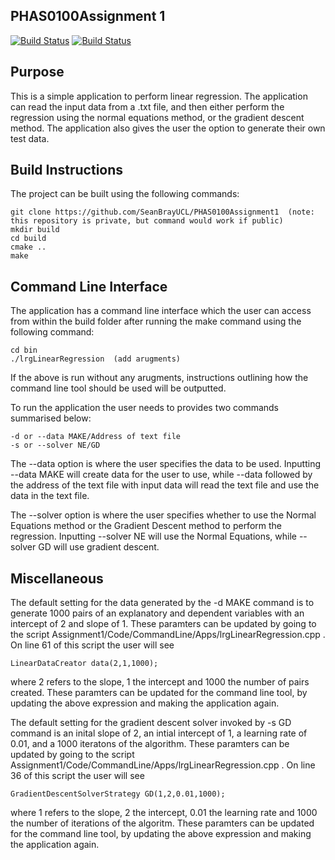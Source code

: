 PHAS0100Assignment 1
------------------

[![Build Status](https://travis-ci.com/MattClarkson/Assignment1.svg?branch=master)](https://travis-ci.com/MattClarkson/Assignment1)
[![Build Status](https://ci.appveyor.com/api/projects/status/5pm89ej732c1ekf0/branch/master)](https://ci.appveyor.com/project/MattClarkson/cmakecatch2)


Purpose
-------
This is a simple application to perform linear regression. The application can read the input data from a .txt file, and then either perform the regression using the normal equations method, or the gradient descent method. The application also gives the user the option to generate their own test data.


Build Instructions
------------------

The project can be built using the following commands:
```
git clone https://github.com/SeanBrayUCL/PHAS0100Assignment1  (note: this repository is private, but command would work if public)
mkdir build
cd build
cmake ..
make
```

Command Line Interface 
----------------------

The application has a command line interface which the user can access from within the build folder after running the make command using the following command:

```
cd bin
./lrgLinearRegression  (add arugments)
```
If the above is run without any arugments, instructions outlining how the command line tool should be used will be outputted.

To run the application the user needs to provides two commands summarised below:
```
-d or --data MAKE/Address of text file
-s or --solver NE/GD 
```
The --data option is where the user specifies the data to be used. Inputting --data MAKE will create data for the user to use, while --data followed by the address of the text file with input data will read the text file and use the data in the text file.

The --solver option is where the user specifies whether to use the Normal Equations method or the Gradient Descent method to perform the regression. Inputting --solver NE will use the Normal Equations, while --solver GD will use gradient descent.

Miscellaneous 
----------------------
The default setting for the data generated by the -d MAKE command is to generate 1000 pairs of an explanatory and dependent variables with an intercept of 2 and slope of 1. These paramters can be updated by going to the script Assignment1/Code/CommandLine/Apps/lrgLinearRegression.cpp . On line 61 of this script the user will see 

```
LinearDataCreator data(2,1,1000);
```
where 2 refers to the slope, 1 the intercept and 1000 the number of pairs created. These paramters can be updated for the command line tool, by updating the above expression and making the application again.


The default setting for the gradient descent solver invoked by -s GD command is an inital slope of 2, an intial intercept of 1, a learning rate of 0.01, and a 1000 iteratons of the algorithm. These paramters can be updated by going to the script Assignment1/Code/CommandLine/Apps/lrgLinearRegression.cpp . On line 36 of this script the user will see 

```
GradientDescentSolverStrategy GD(1,2,0.01,1000);
```
where 1 refers to the slope, 2 the intercept, 0.01 the learning rate and 1000 the number of iterations of the algoritm. These paramters can be updated for the command line tool, by updating the above expression and making the application again.

